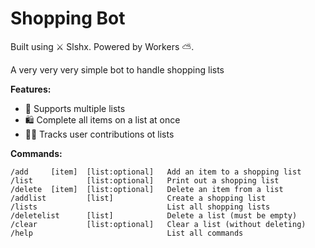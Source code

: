 # Shopping Bot

Built using ⚔️ Slshx. Powered by Workers ⛅.

A very very very simple bot to handle shopping lists

**Features:**

- 🚀 Supports multiple lists
- 🛍 Complete all items on a list at once
- 🤷‍♀️ Tracks user contributions ot lists

**Commands:**

```
/add     [item]  [list:optional]   Add an item to a shopping list
/list            [list:optional]   Print out a shopping list
/delete  [item]  [list:optional]   Delete an item from a list
/addlist         [list]            Create a shopping list
/lists                             List all shopping lists
/deletelist      [list]            Delete a list (must be empty)
/clear           [list:optional]   Clear a list (without deleting)
/help                              List all commands
```
